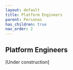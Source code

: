 ```yaml
---
layout: default
title: Platform Engineers
parent: Personas
has_children: true
nav_order: 2
---
```


## Platform Engineers

[Under construction]
